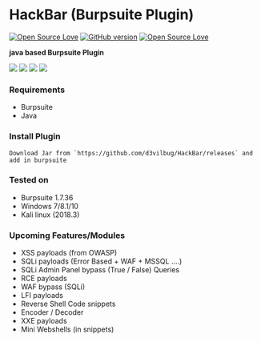 # HackBar (Burpsuite Plugin)
[![Open Source Love](https://badges.frapsoft.com/os/v1/open-source.svg?v=102)](https://github.com/ellerbrock/open-source-badge/)
[![GitHub version](https://d25lcipzij17d.cloudfront.net/badge.svg?id=gh&type=0.2&v=0.2&x2=0)](http://badge.fury.io/gh/boennemann%2Fbadges)
[![Open Source Love](https://badges.frapsoft.com/os/mit/mit.svg?v=102)](https://github.com/ellerbrock/open-source-badge/)

**java based Burpsuite Plugin**

<img src="https://i.imgur.com/j9T9uEU.png" />

<img src="https://i.imgur.com/wn21OTe.png" />

<img src="https://i.imgur.com/8NC88fK.png" />

<img src="https://i.imgur.com/Nm8dnBL.png" />

### Requirements
- Burpsuite
- Java

### Install Plugin

	Download Jar from `https://github.com/d3vilbug/HackBar/releases` and add in burpsuite

### Tested on
- Burpsuite 1.7.36
- Windows 7/8.1/10
- Kali linux (2018.3)

### Upcoming Features/Modules
- XSS payloads (from OWASP)
- SQLi payloads (Error Based + WAF + MSSQL ....)
- SQLi Admin Panel bypass (True / False) Queries
- RCE payloads
- WAF bypass (SQLi)
- LFI payloads
- Reverse Shell Code snippets
- Encoder / Decoder
- XXE payloads
- Mini Webshells (in snippets)
